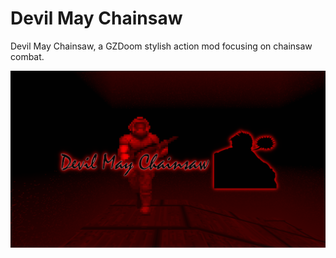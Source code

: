 # Devil May Chainsaw

Devil May Chainsaw, a GZDoom stylish action mod focusing on chainsaw combat.

![Screenshot](screenshot.png)
